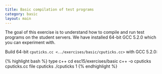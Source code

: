 ```yaml
---
title: Basic compilation of test programs
category: basic
layout: main
---
```


The goal of this exercise is to understand how to compile and run test
programs on the student servers. We have installed 64-bit GCC 5.2.0
which you can experiment with.

Build 64-bit `cputicks.cc <../exercises/basic/cputicks.cc>` with GCC 5.2.0:


{% highlight bash %}
type c++
cd esc15/exercises/basic
c++ -o cputicks cputicks.cc
file cputicks
./cputicks 1
{% endhighlight %}
